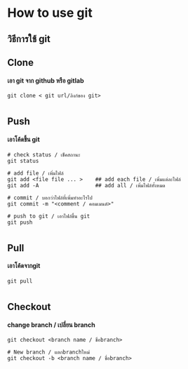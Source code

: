 # How to use git 
## วิธีการใช้ git

## Clone
#### เอา git จาก github หรือ gitlab
    git clone < git url/ลิงก์ของ git>
#
## Push
#### เอาโค้ดขึ้น git
    # check status / เช็คสถานะ
    git status

    # add file / เพิ่มไฟล์
    git add <file file ... >    ## add each file / เพิ่มแต่ละไฟล์
    git add -A                  ## add all / เพิ่มไฟล์ทั้งหมด

    # commit / บอกว่าไฟล์ที่เพิ่มทำอะไรไป
    git commit -m "<comment / คอมเมนต์>"

    # push to git / เอาไฟล์ขึ้น git
    git push
# 

## Pull
#### เอาโค้ดจากgit
    git pull
#

## Checkout
#### change branch / เปลี่ยน branch
    git checkout <branch name / ชื่อbranch>

    # New branch / แตกbranchใหม่
    git checkout -b <branch name / ชื่อbranch>

